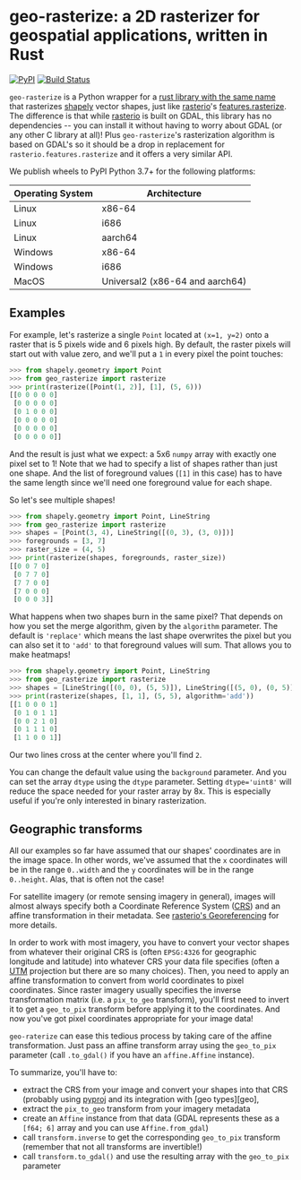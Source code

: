 # geo-rasterize: a 2D rasterizer for geospatial applications, written in Rust

[![PyPI][pypi-badge]][pypi-url]
[![Build Status][actions-badge]][actions-url]

[pypi-badge]: https://img.shields.io/pypi/pyversions/geo-rasterize
[pypi-url]: https://pypi.org/project/geo-rasterize/
[actions-badge]: https://github.com/msalib/py-geo-rasterize/actions/workflows/Release.yml/badge.svg
[actions-url]: https://github.com/msalib/py-geo-rasterize/actions?query=Release+branch%3Amain

`geo-rasterize` is a Python wrapper for a [rust library with the same
name](https://crates.io/crates/geo-rasterize) that rasterizes
[shapely](https://shapely.readthedocs.io/en/stable/project.html)
vector shapes, just like
[rasterio](https://rasterio.readthedocs.io/)'s
[features.rasterize](https://rasterio.readthedocs.io/en/latest/api/rasterio.features.html#rasterio.features.rasterize). The
difference is that while [rasterio](https://rasterio.readthedocs.io/)
is built on GDAL, this library has no dependencies -- you can install
it without having to worry about GDAL (or any other C library at all)!
Plus `geo-rasterize`'s rasterization algorithm is based on GDAL's so
it should be a drop in replacement for `rasterio.features.rasterize`
and it offers a very similar API.

We publish wheels to PyPI Python 3.7+ for the following platforms:

| Operating System | Architecture                    |
|------------------|---------------------------------|
| Linux            | x86-64                          |
| Linux            | i686                            |
| Linux            | aarch64                         |
| Windows          | x86-64                          |
| Windows          | i686                            |
| MacOS            | Universal2 (x86-64 and aarch64) |


## Examples

For example, let's rasterize a single `Point` located at `(x=1, y=2)`
onto a raster that is 5 pixels wide and 6 pixels high. By default, the
raster pixels will start out with value zero, and we'll put a `1` in
every pixel the point touches:

```python
>>> from shapely.geometry import Point
>>> from geo_rasterize import rasterize
>>> print(rasterize([Point(1, 2)], [1], (5, 6)))
[[0 0 0 0 0]
 [0 0 0 0 0]
 [0 1 0 0 0]
 [0 0 0 0 0]
 [0 0 0 0 0]
 [0 0 0 0 0]]

```

And the result is just what we expect: a 5x6 `numpy` array with
exactly one pixel set to 1! Note that we had to specify a list of
shapes rather than just one shape. And the list of foreground values
(`[1]` in this case) has to have the same length since we'll need one
foreground value for each shape.

So let's see multiple shapes!
```python
>>> from shapely.geometry import Point, LineString
>>> from geo_rasterize import rasterize
>>> shapes = [Point(3, 4), LineString([(0, 3), (3, 0)])]
>>> foregrounds = [3, 7]
>>> raster_size = (4, 5)
>>> print(rasterize(shapes, foregrounds, raster_size))
[[0 0 7 0]
 [0 7 7 0]
 [7 7 0 0]
 [7 0 0 0]
 [0 0 0 3]]

```

What happens when two shapes burn in the same pixel? That depends on
how you set the merge algorithm, given by the `algorithm`
parameter. The default is `'replace'` which means the last shape
overwrites the pixel but you can also set it to `'add'` to that
foreground values will sum. That allows you to make heatmaps!

```python
>>> from shapely.geometry import Point, LineString
>>> from geo_rasterize import rasterize
>>> shapes = [LineString([(0, 0), (5, 5)]), LineString([(5, 0), (0, 5)])]
>>> print(rasterize(shapes, [1, 1], (5, 5), algorithm='add'))
[[1 0 0 0 1]
 [0 1 0 1 1]
 [0 0 2 1 0]
 [0 1 1 1 0]
 [1 1 0 0 1]]

```

Our two lines cross at the center where you'll find `2`.

You can change the default value using the `background` parameter. And
you can set the array `dtype` using the `dtype` parameter. Setting
`dtype='uint8'` will reduce the space needed for your raster array by
8x. This is especially useful if you're only interested in binary
rasterization.

## Geographic transforms

All our examples so far have assumed that our shapes' coordinates are
in the image space. In other words, we've assumed that the `x`
coordinates will be in the range `0..width` and the `y` coordinates
will be in the range `0..height`. Alas, that is often not the case!

For satellite imagery (or remote sensing imagery in general), images
will almost always specify both a Coordinate Reference System
([CRS](https://en.wikipedia.org/wiki/Spatial_reference_system)) and an
affine transformation in their metadata. See [rasterio's
Georeferencing](https://rasterio.readthedocs.io/en/latest/topics/georeferencing.html)
for more details.

In order to work with most imagery, you have to convert your vector
shapes from whatever their original CRS is (often `EPSG:4326` for
geographic longitude and latitude) into whatever CRS your data file
specifies (often a
[UTM](https://en.wikipedia.org/wiki/Universal_Transverse_Mercator_coordinate_system)
projection but there are so many choices). Then, you need to apply an
affine transformation to convert from world coordinates to pixel
coordinates. Since raster imagery usually specifies the inverse
transformation matrix (i.e. a `pix_to_geo` transform), you'll first
need to invert it to get a `geo_to_pix` transform before applying it
to the coordinates. And now you've got pixel coordinates appropriate
for your image data!

`geo-raterize` can ease this tedious process by taking care of the
affine transformation. Just pass an affine transform array using the
`geo_to_pix` parameter (call `.to_gdal()` if you have an
`affine.Affine` instance).

To summarize, you'll have to:

* extract the CRS from your image and convert your shapes into that
  CRS (probably using [pyproj](https://pyproj4.github.io/pyproj/stable/)
  and its integration with [geo types][geo],
* extract the `pix_to_geo` transform from your imagery metadata
* create an `Affine` instance from that data (GDAL represents these
  as a `[f64; 6]` array and you can use `Affine.from_gdal`)
* call `transform.inverse` to get the corresponding `geo_to_pix`
  transform (remember that not all transforms are invertible!)
* call `transform.to_gdal()` and use the resulting array with the
  `geo_to_pix` parameter
